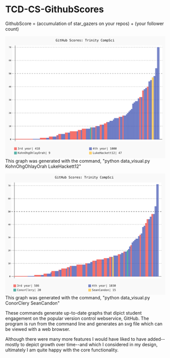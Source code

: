 # TCD-CS-GithubScores

GithubScore = (accumulation of star_gazers on your repos) + (your follower count)

<img src="graph_demo.png"
     alt="A demonstration of the graph"
     style="float: left; margin-right: 10px;" />
This graph was generated with the command, "python data_visual.py KohnOhgOhlayOrah LukeHackett12"


<img src="graph_demo2.png"
     alt="Another demonstration of the graph"
     style="float: left; margin-right: 10px;" />
This graph was generated with the command, "python data_visual.py ConorClery SeanCandon"


<p>
These commands generate up-to-date graphs that dipict student engagement on the popular version control webservice, GitHub.
The program is run from the command line and generates an svg file which can be viewed with a web browser.
</p>

<p>
Although there were many more features I would have liked to have added--mostly to depict growth over time--and which I considered in my design, ultimately I am quite happy with the core functionality.
</p>

